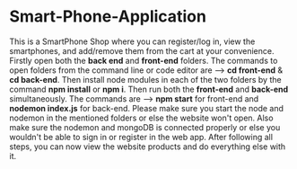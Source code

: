 # Smart-Phone-Application #

This is a SmartPhone Shop where you can register/log in, view the smartphones, and add/remove them from the cart at your convenience. Firstly open both the **back end** and **front-end** folders. The commands to open folders from the command line or code editor are -->   **cd front-end**   &   **cd back-end**. Then install node modules in each of the two folders by the command  **npm install** or **npm i**. Then run both the **front-end** and **back-end** simultaneously. The commands are -->   **npm start**   for front-end    and    **nodemon index.js** for back-end. Please make sure you start the node and nodemon in the mentioned folders or else the website won't open. Also make sure the nodemon and mongoDB is connected properly or else you wouldn't be able to sign in or register in the web app. After following all steps, you can now view the website products and do everything else with it.
